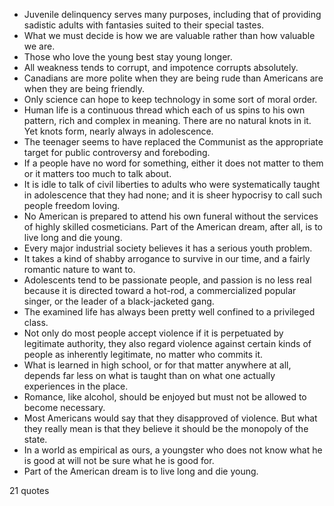  - Juvenile delinquency serves many purposes, including that of providing sadistic adults with fantasies suited to their special tastes.
 - What we must decide is how we are valuable rather than how valuable we are.
 - Those who love the young best stay young longer.
 - All weakness tends to corrupt, and impotence corrupts absolutely.
 - Canadians are more polite when they are being rude than Americans are when they are being friendly.
 - Only science can hope to keep technology in some sort of moral order.
 - Human life is a continuous thread which each of us spins to his own pattern, rich and complex in meaning. There are no natural knots in it. Yet knots form, nearly always in adolescence.
 - The teenager seems to have replaced the Communist as the appropriate target for public controversy and foreboding.
 - If a people have no word for something, either it does not matter to them or it matters too much to talk about.
 - It is idle to talk of civil liberties to adults who were systematically taught in adolescence that they had none; and it is sheer hypocrisy to call such people freedom loving.
 - No American is prepared to attend his own funeral without the services of highly skilled cosmeticians. Part of the American dream, after all, is to live long and die young.
 - Every major industrial society believes it has a serious youth problem.
 - It takes a kind of shabby arrogance to survive in our time, and a fairly romantic nature to want to.
 - Adolescents tend to be passionate people, and passion is no less real because it is directed toward a hot-rod, a commercialized popular singer, or the leader of a black-jacketed gang.
 - The examined life has always been pretty well confined to a privileged class.
 - Not only do most people accept violence if it is perpetuated by legitimate authority, they also regard violence against certain kinds of people as inherently legitimate, no matter who commits it.
 - What is learned in high school, or for that matter anywhere at all, depends far less on what is taught than on what one actually experiences in the place.
 - Romance, like alcohol, should be enjoyed but must not be allowed to become necessary.
 - Most Americans would say that they disapproved of violence. But what they really mean is that they believe it should be the monopoly of the state.
 - In a world as empirical as ours, a youngster who does not know what he is good at will not be sure what he is good for.
 - Part of the American dream is to live long and die young.

21 quotes